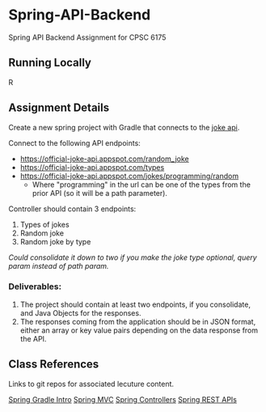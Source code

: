 # Spring-API-Backend
Spring API Backend Assignment for CPSC 6175

## Running Locally 

R

## Assignment Details
Create a new spring project with Gradle that connects to the [joke api](https://github.com/15Dkatz/official_joke_api?tab=readme-ov-file).

Connect to the following API endpoints:
- https://official-joke-api.appspot.com/random_joke
- https://official-joke-api.appspot.com/types
- https://official-joke-api.appspot.com/jokes/programming/random
    - Where "programming" in the url can be one of the types from the prior API (so it will be a path parameter).

Controller should contain 3 endpoints:
1. Types of jokes 
2. Random joke 
3. Random joke by type

*Could consolidate it down to two if you make the joke type optional, query param instead of path param.* 


### Deliverables:

1. The project should contain at least two endpoints, if you consolidate, and Java Objects for the responses. 
2. The responses coming from the application should be in JSON format, either an array or key value pairs depending on the data response from the API. 


## Class References 

Links to git repos for associated lecuture content.

[Spring Gradle Intro](https://github.com/JoseJCanedo/Spring_Gradle_Intro)
[Spring MVC](https://github.com/JoseJCanedo/Spring_Gradle_MVC)
[Spring Controllers](https://github.com/JoseJCanedo/Spring_Gradle_Controllers)
[Spring REST APIs](https://github.com/JoseJCanedo/Spring_Gradle_Rest_Services/tree/main)
